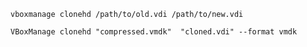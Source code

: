 

```shell
vboxmanage clonehd /path/to/old.vdi /path/to/new.vdi
```



```shell
VBoxManage clonehd "compressed.vmdk"  "cloned.vdi" --format vmdk
```

